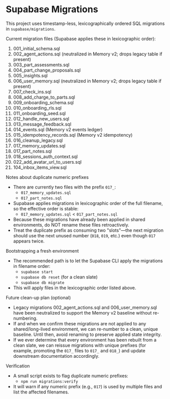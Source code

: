 # Supabase Migrations

This project uses timestamp-less, lexicographically ordered SQL migrations in `supabase/migrations`.

Current migration files (Supabase applies these in lexicographic order):

1. 001_initial_schema.sql
2. 002_agent_actions.sql (neutralized in Memory v2; drops legacy table if present)
3. 003_part_assessments.sql
4. 004_part_change_proposals.sql
5. 005_insights.sql
6. 006_user_memory.sql (neutralized in Memory v2; drops legacy table if present)
7. 007_check_ins.sql
8. 008_add_charge_to_parts.sql
9. 009_onboarding_schema.sql
10. 010_onboarding_rls.sql
11. 011_onboarding_seed.sql
12. 012_handle_new_users.sql
13. 013_message_feedback.sql
14. 014_events.sql (Memory v2 events ledger)
15. 015_idempotency_records.sql (Memory v2 idempotency)
16. 016_cleanup_legacy.sql
17. 017_memory_updates.sql
18. 017_part_notes.sql
19. 018_sessions_auth_context.sql
20. 022_add_avatar_url_to_users.sql
21. 104_inbox_items_view.sql

Notes about duplicate numeric prefixes
- There are currently two files with the prefix `017_`:
  - `017_memory_updates.sql`
  - `017_part_notes.sql`
- Supabase applies migrations in lexicographic order of the full filename, so the effective order is stable:
  - `017_memory_updates.sql` < `017_part_notes.sql`
- Because these migrations have already been applied in shared environments, do NOT rename these files retroactively.
- Treat the duplicate prefix as consuming two "slots"—the next migration should use the next unused number (`018`, `019`, etc.) even though `017` appears twice.

Bootstrapping a fresh environment
- The recommended path is to let the Supabase CLI apply the migrations in filename order:
  - `supabase start`
  - `supabase db reset` (for a clean slate)
  - `supabase db migrate`
- This will apply files in the lexicographic order listed above.

Future clean-up plan (optional)
- Legacy migrations 002_agent_actions.sql and 006_user_memory.sql have been neutralized to support the Memory v2 baseline without re-numbering.
- If and when we confirm these migrations are not applied to any shared/long-lived environment, we can re-number to a clean, unique baseline. Until then, avoid renaming to preserve applied state integrity.
- If we ever determine that every environment has been rebuilt from a clean slate, we can reissue migrations with unique prefixes (for example, promoting the `017_` files to `017_` and `018_`) and update downstream documentation accordingly.

Verification
- A small script exists to flag duplicate numeric prefixes:
  - `npm run migrations:verify`
- It will warn if any numeric prefix (e.g., `017`) is used by multiple files and list the affected filenames.

